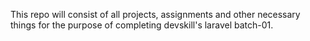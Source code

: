 This repo will consist of all projects, assignments and other necessary things for the purpose of completing devskill's laravel batch-01.
